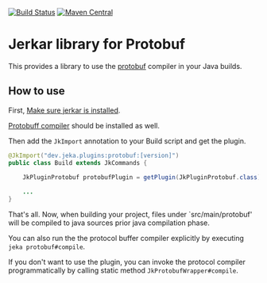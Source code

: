 [![Build Status](https://travis-ci.org/jerkar/protobuf-plugin.svg?branch=master)](https://travis-ci.org/jerkar/protobuf-plugin)
[![Maven Central](https://maven-badges.herokuapp.com/maven-central/dev.jeka/protobuf-plugin/badge.svg)](https://maven-badges.herokuapp.com/maven-central/dev.jeka/protobuf-plugin) <br/>

# Jerkar library for Protobuf

This provides a library to use the [protobuf](https://developers.google.com/protocol-buffers/) compiler in your Java builds.

## How to use

First, [Make sure jerkar is installed](http://jerkar.github.io/documentation/latest/getting_started.html).

[Protobuff compiler](https://developers.google.com/protocol-buffers/docs/downloads) should be installed as well.

Then add the `JkImport` annotation to your Build script and get the plugin.

```java
@JkImport("dev.jeka.plugins:protobuf:[version]")
public class Build extends JkCommands {
    
    JkPluginProtobuf protobufPlugin = getPlugin(JkPluginProtobuf.class);

    ...
}
```

That's all. Now, when building your project, files under `src/main/protobuf' will be compiled to java sources prior java compilation phase.

You can also run the the protocol buffer compiler explicitly by executing `jeka protobuf#compile`.

If you don't want to use the plugin, you can invoke the protocol compiler programmatically by calling static method `JkProtobufWrapper#compile`.

 






